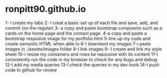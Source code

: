 # ronpitt90.github.io

1- I create my tabs 
2- I creat a basic set up of each file and save, add, and commit (on the regular)
3- a copy and paste bootstrap compoents such as a cards on the home page and the contact page.
4-a copy and paste a bootstrap resposive image for my portfolio.html
5-line up my code and create semantic HTML when able to
6-I downlaod my images
7-i paste images in ./assets/images folder
8-I link images
9- I create and link my style sheet
10-i resize my containers and rows be repsosive with its content
11-I consistently run the code in my browser to check for any bugs and debug
12-I add my media queries
13-I check the queries in my dev tools
14-I push code to github for review 